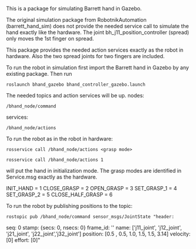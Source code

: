 This is a package for simulating Barrett hand in Gazebo.

The original simulation package from RobotnikAutomation (barrett_hand_sim) does not provide the needed service call to simulate the hand exactly like the hardware. The joint bh_j11_position_controller (spread) only moves the 1st finger on spread.

This package provides the needed action services exactly as the robot in hardware. Also the two spread joints for two fingers are included.

To run the robot in simulation first import the Barrett hand in Gazebo by any existing package. Then run

	roslaunch bhand_gazebo bhand_controller_gazebo.launch

The needed topics and action services will be up. 
nodes:

	/bhand_node/command

services:
	
	/bhand_node/actions

To run the robot as in the robot in hardware:

	rosservice call /bhand_node/actions <grasp mode>
	
	rosservice call /bhand_node/actions 1

will put the hand in initialization mode. The grasp modes are identified in Service.msg exactly as the hardware.

INIT_HAND = 1
CLOSE_GRASP = 2
OPEN_GRASP = 3
SET_GRASP_1 = 4
SET_GRASP_2 = 5
CLOSE_HALF_GRASP = 6

To run the robot by publishing positions to the topic:

	rostopic pub /bhand_node/command sensor_msgs/JointState "header:
  seq: 0
  stamp: {secs: 0, nsecs: 0}
  frame_id: ''
name: ['j11_joint', 'j12_joint', 'j21_joint', 'j22_joint','j32_joint']
position: [0.5 , 0.5, 1.0, 1.5, 1.5, 3.14]
velocity: [0]
effort: [0]" 



